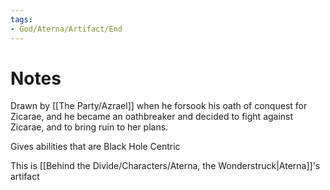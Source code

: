 ```yaml
---
tags:
- God/Aterna/Artifact/End
---
```


# Notes
Drawn by [[The Party/Azrael]] when he forsook his oath of conquest for Zicarae, and he became an oathbreaker and decided to fight against Zicarae, and to bring ruin to her plans.

Gives abilities that are Black Hole Centric

This is [[Behind the Divide/Characters/Aterna, the Wonderstruck|Aterna]]'s artifact